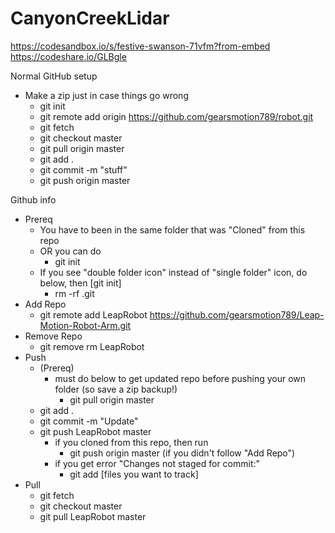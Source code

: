 # CanyonCreekLidar

https://codesandbox.io/s/festive-swanson-71vfm?from-embed
https://codeshare.io/GLBgle

Normal GitHub setup
- Make a zip just in case things go wrong
    - git init
    - git remote add origin https://github.com/gearsmotion789/robot.git
    - git fetch
    - git checkout master
    - git pull origin master
    - git add .
    - git commit -m "stuff"
    - git push origin master

Github info
- Prereq
    - You have to been in the same folder that was "Cloned" from this repo
    - OR you can do
        - git init
    - If you see "double folder icon" instead of "single folder" icon, do below, then [git init]
        - rm -rf .git
- Add Repo
    - git remote add LeapRobot https://github.com/gearsmotion789/Leap-Motion-Robot-Arm.git
- Remove Repo
    - git remove rm LeapRobot
- Push
    - (Prereq)
        - must do below to get updated repo before pushing your own folder (so save a zip backup!)
            - git pull origin master
    - git add .
    - git commit -m "Update"
    - git push LeapRobot master
        - if you cloned from this repo, then run
            - git push origin master (if you didn't follow "Add Repo")
        - if you get error "Changes not staged for commit:"
            - git add [files you want to track]
- Pull
    - git fetch
    - git checkout master
    - git pull LeapRobot master
